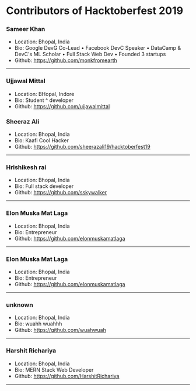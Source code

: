 # Contributors of Hacktoberfest 2019

### Sameer Khan
- Location: Bhopal, India
- Bio: Google DevG Co-Lead • Facebook DevC Speaker • DataCamp & DevC's ML Scholar • Full Stack Web Dev • Founded 3 startups
- Github: https://github.com/monkfromearth
***

### Ujjawal Mittal  
- Location: BHopal, Indore
- Bio: Student ^ developer
- Github: https://github.com/ujjawalmittal

### Sheeraz Ali
- Location: Bhopal, India
- Bio: Kaafi Cool Hacker
- Github: https://github.com/sheerazali19/hacktoberfest19
***

### Hrishikesh rai
- Location: Bhopal, India
- Bio: Full stack developer
- Github: https://github.com/sskywalker
***

### Elon Muska Mat Laga
- Location: Bhopal, India
- Bio: Entrepreneur
- Github: https://github.com/elonmuskamatlaga
***

### Elon Muska Mat Laga
- Location: Bhopal, India
- Bio: Entrepreneur
- Github: https://github.com/elonmuskamatlaga
***

### unknown
- Location: Bhopal, India
- Bio: wuahh wuahhh
- Github: https://github.com/wuahwuah
***

### Harshit Richariya
- Location: Bhopal, India
- Bio: MERN Stack Web Developer
- Github: https://github.com/HarshitRichariya
***
